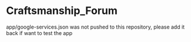 # Craftsmanship_Forum

app/google-services.json was not pushed to this repository, please add it back if want to test the app
